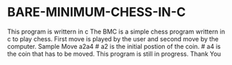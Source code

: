# BARE-MINIMUM-CHESS-IN-C
This program is writtern in c 
The BMC is a simple chess program writtern in c to play chess.
First move is played by the user and second move by the computer.
Sample Move
a2a4 # a2 is the initial postion of the coin.
     # a4 is the coin that has to be moved.
This program is still in progress.
Thank You
